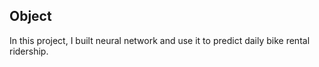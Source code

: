 ## Object
In this project, I built neural network and use it to predict daily bike rental ridership.
